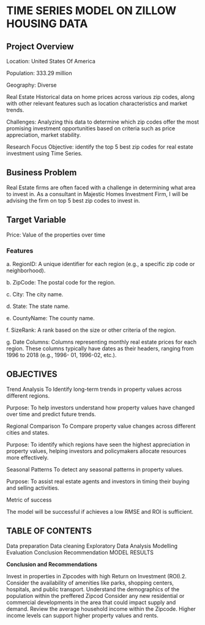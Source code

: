 # TIME SERIES MODEL ON ZILLOW HOUSING DATA

## Project Overview

Location: United States Of America

Population: 333.29 million

Geography: Diverse

Real Estate Historical data on home prices across various zip codes, along with other relevant features such as location characteristics and market trends.

Challenges: Analyzing this data to determine which zip codes offer the most promising investment opportunities based on criteria such as price appreciation, market stability.

Research Focus Objective: identify the top 5 best zip codes for real estate investment using Time Series.

## Business Problem

Real Estate firms are often faced with a challenge in determining what area to invest in. As a consultant in Majestic Homes Investment Firm, I will be advising the firm on top 5 best zip codes to invest in.

## Target Variable
Price: Value of the properties over time

### Features

a. RegionID: A unique identifier for each region (e.g., a specific zip code or neighborhood).

b. ZipCode: The postal code for the region.

c. City: The city name.

d. State: The state name.

e. CountyName: The county name.

f. SizeRank: A rank based on the size or other criteria of the region.

g. Date Columns: Columns representing monthly real estate prices for each region. These columns typically have dates as their headers, ranging from 1996 to 2018 (e.g., 1996- 01, 1996-02, etc.).

## OBJECTIVES

Trend Analysis
To Identify long-term trends in property values across different regions.

Purpose: To help investors understand how property values have changed over time and predict future trends.

Regional Comparison
To Compare property value changes across different cities and states.

Purpose: To identify which regions have seen the highest appreciation in property values, helping investors and policymakers allocate resources more effectively.

Seasonal Patterns
To detect any seasonal patterns in property values.

Purpose: To assist real estate agents and investors in timing their buying and selling activities.

Metric of success

The model will be successful if achieves a low RMSE and ROI is sufficient.

## TABLE OF CONTENTS

Data preparation
Data cleaning
Exploratory Data Analysis
Modelling
Evaluation
Conclusion
Recommendation
MODEL RESULTS

**Conclusion and Recommendations**

Invest in properties in Zipcodes with high Return on Investment (ROI).2.
Consider the availability of amenities like parks, shopping centers, hospitals, and public transport.
Understand the demographics of the population within the preffered Zipcod
Consider any new residential or commercial developments in the area that could impact supply and demand.
Review the average household income within the Zipcode. Higher income levels can support higher property values and rents.
